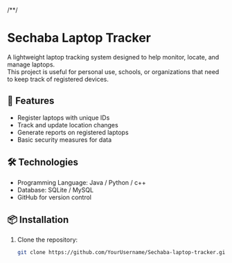 
/**/
# Sechaba Laptop Tracker

A lightweight laptop tracking system designed to help monitor, locate, and manage laptops.  
This project is useful for personal use, schools, or organizations that need to keep track of registered devices.

## 🚀 Features
- Register laptops with unique IDs
- Track and update location changes
- Generate reports on registered laptops
- Basic security measures for data

## 🛠️ Technologies
- Programming Language: Java / Python / c++
- Database: SQLite / MySQL
- GitHub for version control

## 📦 Installation
1. Clone the repository:
   ```bash
   git clone https://github.com/YourUsername/Sechaba-laptop-tracker.git
